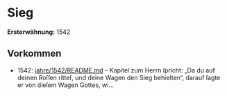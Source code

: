 # Sieg

**Ersterwähnung:** 1542

## Vorkommen
- 1542: [jahre/1542/README.md](../jahre/1542/README.md) – Kapitel zum Herrn ſpricht:
„Da du auf deinen Roſſen ritteſ, und deine Wagen den
Sieg behielten“, darauf ſagte er von dieſem Wagen Gottes,
wi...
